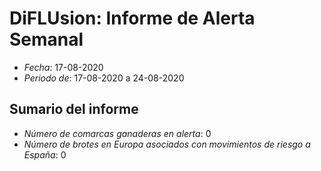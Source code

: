 # DiFLUsion: Informe de Alerta Semanal 

 - *Fecha*: 17-08-2020
 - *Periodo de*: 17-08-2020 a 24-08-2020

## Sumario del informe 
 - *Número de comarcas ganaderas en alerta*: 0
 - *Número de brotes en Europa asociados con movimientos de riesgo a España*: 0